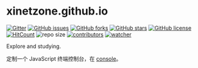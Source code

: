 # xinetzone.github.io

[![Gitter](https://badges.gitter.im/xinetzone/blogs.svg)](https://gitter.im/xinetzone/blogs?utm_source=badge&utm_medium=badge&utm_campaign=pr-badge) [![GitHub issues](https://img.shields.io/github/issues/xinetzone/xinetzone.github.io)](https://github.com/xinetzone/xinetzone.github.io/issues) [![GitHub forks](https://img.shields.io/github/forks/xinetzone/xinetzone.github.io)](https://github.com/xinetzone/xinetzone.github.io/network) [![GitHub stars](https://img.shields.io/github/stars/xinetzone/xinetzone.github.io)](https://github.com/xinetzone/xinetzone.github.io/stargazers) [![GitHub license](https://img.shields.io/github/license/xinetzone/xinetzone.github.io)](https://github.com/xinetzone/xinetzone.github.io/blob/main/LICENSE) [![HitCount](http://hits.dwyl.io/xinetzone/xinetzone.github.io.svg)](http://hits.dwyl.io/xinetzone/xinetzone.github.io) ![repo size](https://img.shields.io/github/repo-size/xinetzone/xinetzone.github.io.svg) [![contributors](https://img.shields.io/github/contributors/xinetzone/xinetzone.github.io.svg)](https://github.com/xinetzone/xinetzone.github.io/graphs/contributors) [![watcher](https://img.shields.io/github/watchers/xinetzone/xinetzone.github.io.svg)](https://github.com/xinetzone/xinetzone.github.io/watchers)

Explore and studying.

定制一个 JavaScript 终端控制台，在 [console](./xinet-console/)。